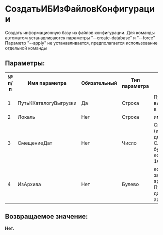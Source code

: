 ﻿
<h1>СоздатьИБИзФайловКонфигурации</h1>
<p class="funcdesc">Создать информационную базу из файлов конфигурации.
Для команды автоматом устанавливаются параметры "--create-database" и "--force"
Параметр "--apply" не устанавливается, предполагается использование отдельной команды<br /></p><h2>Параметры:</h2><table>
<tr>
  <th height="16" width="10%"><b>№ п/п</b></th>
  <th height="16" width="20%"><b>Имя параметра</b></th>
  <th height="16" width="10%"><b>Обязательный</b></th>
  <th height="16" width="20%"><b>Тип параметра</b></th>
  <th height="16" width="40%"><b>Описание</b></th>	
</tr><tr>
  <td >1</td>
  <td >ПутьККаталогуВыгрузки</td>
  <td >Да</td>
  <td >Строка</td>
  <td >Путь к каталогу выгрузки конфигурации в файлы</td>	
</tr><tr>
  <td >2</td>
  <td >Локаль</td>
  <td >Нет</td>
  <td >Строка</td>
  <td >имя локали</td>	
</tr><tr>
  <td >3</td>
  <td >СмещениеДат</td>
  <td >Нет</td>
  <td >Число</td>
  <td >Смещение дат в годах (имеет смысл только для MSSQL)
!!! Следующие параметры будут игнорироваться, если версия платформы 1C < 8.3.20 !!!</td>	
</tr><tr>
  <td >4</td>
  <td >ИзАрхива</td>
  <td >Нет</td>
  <td >Булево</td>
  <td >если Истина, то загружать из zip-архива. Параметр ПутьККаталогуВыгрузки должен
быть именем архива</td>	
</tr></table><h2>Возвращаемое значение:</h2>
<b>Нет. </b><br />
